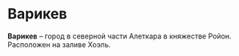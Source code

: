 # Варикев

**Варикев** – город в северной части Алеткара в княжестве Ройон. Расположен на заливе Хоэль.
